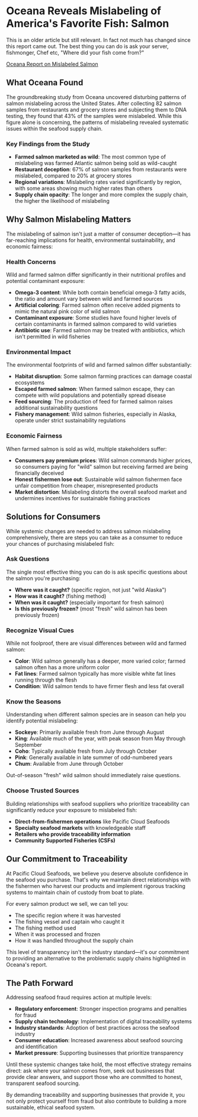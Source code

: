 # Oceana Reveals Mislabeling of America's Favorite Fish: Salmon

This is an older article but still relevant. In fact not much has changed since this report came out. The best thing you can do is ask your server, fishmonger, Chef etc, "Where did your fish come from?"

[Oceana Report on Mislabeled Salmon](https://cdn.shopify.com/s/files/1/0419/3206/2870/files/Oceana_report_on_mislabeling.pdf?v=1687722149)

## What Oceana Found

The groundbreaking study from Oceana uncovered disturbing patterns of salmon mislabeling across the United States. After collecting 82 salmon samples from restaurants and grocery stores and subjecting them to DNA testing, they found that 43% of the samples were mislabeled. While this figure alone is concerning, the patterns of mislabeling revealed systematic issues within the seafood supply chain.

### Key Findings from the Study

- **Farmed salmon marketed as wild**: The most common type of mislabeling was farmed Atlantic salmon being sold as wild-caught
- **Restaurant deception**: 67% of salmon samples from restaurants were mislabeled, compared to 20% at grocery stores
- **Regional variations**: Mislabeling rates varied significantly by region, with some areas showing much higher rates than others
- **Supply chain opacity**: The longer and more complex the supply chain, the higher the likelihood of mislabeling

## Why Salmon Mislabeling Matters

The mislabeling of salmon isn't just a matter of consumer deception—it has far-reaching implications for health, environmental sustainability, and economic fairness:

### Health Concerns

Wild and farmed salmon differ significantly in their nutritional profiles and potential contaminant exposure:

- **Omega-3 content**: While both contain beneficial omega-3 fatty acids, the ratio and amount vary between wild and farmed sources
- **Artificial coloring**: Farmed salmon often receive added pigments to mimic the natural pink color of wild salmon
- **Contaminant exposure**: Some studies have found higher levels of certain contaminants in farmed salmon compared to wild varieties
- **Antibiotic use**: Farmed salmon may be treated with antibiotics, which isn't permitted in wild fisheries

### Environmental Impact

The environmental footprints of wild and farmed salmon differ substantially:

- **Habitat disruption**: Some salmon farming practices can damage coastal ecosystems
- **Escaped farmed salmon**: When farmed salmon escape, they can compete with wild populations and potentially spread disease
- **Feed sourcing**: The production of feed for farmed salmon raises additional sustainability questions
- **Fishery management**: Wild salmon fisheries, especially in Alaska, operate under strict sustainability regulations

### Economic Fairness

When farmed salmon is sold as wild, multiple stakeholders suffer:

- **Consumers pay premium prices**: Wild salmon commands higher prices, so consumers paying for "wild" salmon but receiving farmed are being financially deceived
- **Honest fishermen lose out**: Sustainable wild salmon fishermen face unfair competition from cheaper, misrepresented products
- **Market distortion**: Mislabeling distorts the overall seafood market and undermines incentives for sustainable fishing practices

## Solutions for Consumers

While systemic changes are needed to address salmon mislabeling comprehensively, there are steps you can take as a consumer to reduce your chances of purchasing mislabeled fish:

### Ask Questions

The single most effective thing you can do is ask specific questions about the salmon you're purchasing:

- **Where was it caught?** (specific region, not just "wild Alaska")
- **How was it caught?** (fishing method)
- **When was it caught?** (especially important for fresh salmon)
- **Is this previously frozen?** (most "fresh" wild salmon has been previously frozen)

### Recognize Visual Cues

While not foolproof, there are visual differences between wild and farmed salmon:

- **Color**: Wild salmon generally has a deeper, more varied color; farmed salmon often has a more uniform color
- **Fat lines**: Farmed salmon typically has more visible white fat lines running through the flesh
- **Condition**: Wild salmon tends to have firmer flesh and less fat overall

### Know the Seasons

Understanding when different salmon species are in season can help you identify potential mislabeling:

- **Sockeye**: Primarily available fresh from June through August
- **King**: Available much of the year, with peak season from May through September
- **Coho**: Typically available fresh from July through October
- **Pink**: Generally available in late summer of odd-numbered years
- **Chum**: Available from June through October

Out-of-season "fresh" wild salmon should immediately raise questions.

### Choose Trusted Sources

Building relationships with seafood suppliers who prioritize traceability can significantly reduce your exposure to mislabeled fish:

- **Direct-from-fishermen operations** like Pacific Cloud Seafoods
- **Specialty seafood markets** with knowledgeable staff
- **Retailers who provide traceability information**
- **Community Supported Fisheries (CSFs)**

## Our Commitment to Traceability

At Pacific Cloud Seafoods, we believe you deserve absolute confidence in the seafood you purchase. That's why we maintain direct relationships with the fishermen who harvest our products and implement rigorous tracking systems to maintain chain of custody from boat to plate.

For every salmon product we sell, we can tell you:
- The specific region where it was harvested
- The fishing vessel and captain who caught it
- The fishing method used
- When it was processed and frozen
- How it was handled throughout the supply chain

This level of transparency isn't the industry standard—it's our commitment to providing an alternative to the problematic supply chains highlighted in Oceana's report.

## The Path Forward

Addressing seafood fraud requires action at multiple levels:

- **Regulatory enforcement**: Stronger inspection programs and penalties for fraud
- **Supply chain technology**: Implementation of digital traceability systems
- **Industry standards**: Adoption of best practices across the seafood industry
- **Consumer education**: Increased awareness about seafood sourcing and identification
- **Market pressure**: Supporting businesses that prioritize transparency

Until these systemic changes take hold, the most effective strategy remains direct: ask where your salmon comes from, seek out businesses that provide clear answers, and support those who are committed to honest, transparent seafood sourcing.

By demanding traceability and supporting businesses that provide it, you not only protect yourself from fraud but also contribute to building a more sustainable, ethical seafood system.